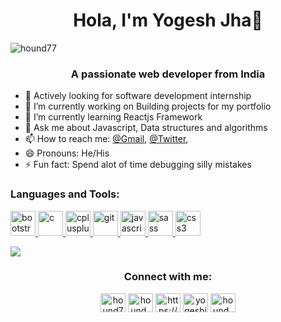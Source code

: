 <h1 align="center">Hola, I'm Yogesh Jha👋</h1>
<p align="left"> <img src="https://komarev.com/ghpvc/?username=hound77&label=Profile%20views&color=0e75b6&style=flat" alt="hound77" /> </p>
<h3 align="center">A passionate web developer from India</h3>

- 👀 Actively looking for software development internship
- 🔭 I’m currently working on Building projects for my portfolio
- 🌱 I’m currently learning Reactjs Framework
- 💬 Ask me about Javascript, Data structures and algorithms
- 📫 How to reach me:  [@Gmail](yogeshjha151@gmail.com),  [@Twitter](https://twitter.com/77_hound),
- 😄 Pronouns: He/His
- ⚡ Fun fact: Spend alot of time debugging silly mistakes


<h3 align="left">Languages and Tools:</h3>
<p align="left"> <a href="https://getbootstrap.com" target="_blank"> <img src="https://devicons.github.io/devicon/devicon.git/icons/bootstrap/bootstrap-plain.svg" alt="bootstrap" width="40" height="40"/> </a> <a href="https://www.cprogramming.com/" target="_blank"> <img src="https://devicons.github.io/devicon/devicon.git/icons/c/c-original.svg" alt="c" width="40" height="40"/> </a> <a href="https://www.w3schools.com/cpp/" target="_blank"> <img src="https://devicons.github.io/devicon/devicon.git/icons/cplusplus/cplusplus-original.svg" alt="cplusplus" width="40" height="40"/> </a> <a href="https://git-scm.com/" target="_blank"> <img src="https://www.vectorlogo.zone/logos/git-scm/git-scm-icon.svg" alt="git" width="40" height="40"/> </a> <a href="https://developer.mozilla.org/en-US/docs/Web/JavaScript" target="_blank"> <img src="https://devicons.github.io/devicon/devicon.git/icons/javascript/javascript-original.svg" alt="javascript" width="40" height="40"/> </a> <a href="https://sass-lang.com" target="_blank"> <img src="https://devicons.github.io/devicon/devicon.git/icons/sass/sass-original.svg" alt="sass" width="40" height="40"/> </a>  <a href="https://www.w3schools.com/css/" target="_blank"> <img src="https://devicons.github.io/devicon/devicon.git/icons/css3/css3-original-wordmark.svg" alt="css3" width="40" height="40"/> </a>  </p>
 
 
 <img src="https://github-readme-stats.vercel.app/api?username=hound77&&show_icons=true&title_color=ffffff&icon_color=bb2acf&text_color=daf7dc&bg_color=151515">



<h3 align="center">Connect with me:</h3>
<p align="center">
<a href="https://dev.to/hound77" target="blank"><img align="center" src="https://cdn.jsdelivr.net/npm/simple-icons@3.0.1/icons/dev-dot-to.svg" alt="hound77" height="30" width="40" /></a>
<a href="https://twitter.com/hound_77" target="blank"><img align="center" src="https://cdn.jsdelivr.net/npm/simple-icons@3.0.1/icons/twitter.svg" alt="hound_77" height="30" width="40" /></a>
<a href="https://linkedin.com/in/https://www.linkedin.com/in/yogesh-jha-8b5160170/" target="blank"><img align="center" src="https://cdn.jsdelivr.net/npm/simple-icons@3.0.1/icons/linkedin.svg" alt="https://www.linkedin.com/in/yogesh-jha-8b5160170/" height="30" width="40" /></a>
<a href="https://www.leetcode.com/yogeshjha151" target="blank"><img align="center" src="https://cdn.jsdelivr.net/npm/simple-icons@3.0.1/icons/leetcode.svg" alt="yogeshjha151" height="30" width="40" /></a>
<a href="https://auth.geeksforgeeks.org/user/hound_77"  target="blank"><img align="center" src="https://cdn.jsdelivr.net/npm/simple-icons@3.0.1/icons/geeksforgeeks.svg" alt="hound_77" height="30" width="40" /></a>
</p>
